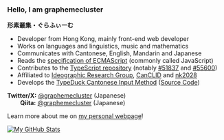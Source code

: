 ### Hello, I am graphemecluster

**形素叢集・ぐらふぃーむ**

- Developer from Hong Kong, mainly front-end web developer
- Works on languages and linguistics, music and mathematics
- Communicates with Cantonese, English, Mandarin and Japanese
- Reads the [specification of ECMAScript](https://tc39.es/ecma262/) (commonly called JavaScript)
- Contributes to the [TypeScript repository](https://github.com/microsoft/TypeScript) (notably [#51837](https://github.com/microsoft/TypeScript/pull/51837) and [#55600](https://github.com/microsoft/TypeScript/pull/55600))
- Affiliated to [Ideographic Research Group](https://en.wikipedia.org/wiki/Ideographic_Research_Group), [CanCLID](https://github.com/CanCLID) and [nk2028](https://github.com/nk2028)
- Develops the [TypeDuck Cantonese Input Method](https://typeduck.hk) ([Source Code](https://github.com/TypeDuck-HK))

**Twitter/X:** [@graphemecluster](https://twitter.com/graphemecluster) (Japanese)<br>
   **Qiita:** [@graphemecluster](https://qiita.com/graphemecluster) (Japanese)

Learn more about me on [my personal webpage](https://graphemecluster.github.io)!

[<picture>
	<source media="(prefers-color-scheme: dark)" srcset="https://gf-stats.vercel.app/api?username=graphemecluster&custom_title=My+GitHub+Stats&show_icons=true&hide=stars&include_all_commits=true&theme=gotham&border_color=30363d&bg_color=0d111700&number_format=long" />
	<img alt="My GitHub Stats" src="https://gf-stats.vercel.app/api?username=graphemecluster&custom_title=My+GitHub+Stats&show_icons=true&hide=stars&include_all_commits=true&theme=vue&border_color=d0d7de&bg_color=ffffff00&number_format=long" />
</picture>](https://github.com/anuraghazra/github-readme-stats)

<!--
**graphemecluster/graphemecluster** is a ✨ _special_ ✨ repository because its `README.md` (this file) appears on your GitHub profile.

Here are some ideas to get you started:

- 🔭 I’m currently working on ...
- 🌱 I’m currently learning ...
- 👯 I’m looking to collaborate on ...
- 🤔 I’m looking for help with ...
- 💬 Ask me about ...
- 📫 How to reach me: ...
- 😄 Pronouns: ...
- ⚡ Fun fact: ...
-->
